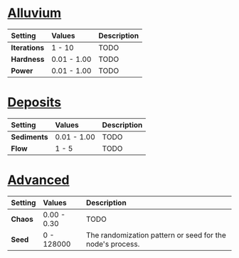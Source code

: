 # [Alluvium](#tab/tabid-a)
| Setting            | Values       | Description                                               |
| :----------------- | :----------- | :-------------------------------------------------------- |
| **Iterations** | 1 - 10      | TODO                                                     |
| **Hardness**   | 0.01 - 1.00 | TODO                                                     |
| **Power**      | 0.01 - 1.00 | TODO                                                     |

# [Deposits](#tab/tabid-b)
| Setting            | Values       | Description                                               |
| :----------------- | :----------- | :-------------------------------------------------------- |
| **Sediments**  | 0.01 - 1.00 | TODO                                                     |
| **Flow**       | 1 - 5       | TODO                                                     |

# [Advanced](#tab/tabid-c)
| Setting            | Values       | Description                                               |
| :----------------- | :----------- | :-------------------------------------------------------- |
| **Chaos**      | 0.00 - 0.30 | TODO                                                     |
| **Seed**       | 0 - 128000  | The randomization pattern or seed for the node's process. |





<!--examples-->
